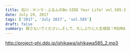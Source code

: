 ```yaml
---
title: 石川・ホンマ・ぶるんのBe-SIDE Your Life! vol.585-2
date: July 29, 2017
tags: ['2017', 'July 2017', 'vol.585']
draft: false
summary: 探さないでください…そして、久しぶりに人生相談！MIURA
---
```


http://project-phi.ddo.jp/ishikawa/ishikawa585_2.mp3
